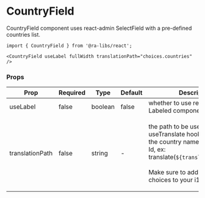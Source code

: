 # CountryField

CountryField component uses react-admin SelectField with a pre-defined countries list. \
&#x20;&#x20;

```tsx
import { CountryField } from '@ra-libs/react';

<CountryField useLabel fullWidth translationPath="choices.countries" />
```

### Props

| Prop            | Required | Type    | Default | Description                                                                                                                                                                                                        |
| --------------- | -------- | ------- | ------- | ------------------------------------------------------------------------------------------------------------------------------------------------------------------------------------------------------------------ |
| useLabel        | false    | boolean | false   | whether to use react-admin Labeled component or not.                                                                                                                                                               |
| translationPath | false    | string  | -       | <p>the path to be used with the useTranslate hook to translate the country name based on its Id, ex: translate(`${translationPath}.BR`)<br><br>Make sure to add the translation choices to your i18n provider.</p> |
